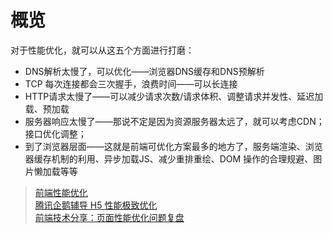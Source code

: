 # 概览

对于性能优化，就可以从这五个方面进行打磨：

* DNS解析太慢了，可以优化——浏览器DNS缓存和DNS预解析
* TCP 每次连接都会三次握手，浪费时间——可以长连接
* HTTP请求太慢了——可以减少请求次数/请求体积、调整请求并发性、延迟加载、预加载
* 服务器响应太慢了——那说不定是因为资源服务器太远了，就可以考虑CDN；接口优化调整；
* 到了浏览器层面——这就是前端可优化方案最多的地方了，服务端渲染、浏览器缓存机制的利用、异步加载JS、减少重排重绘、DOM 操作的合理规避、图片懒加载等等

> [前端性能优化](https://lijingying91.github.io/2019/08/16/%E5%89%8D%E7%AB%AF%E6%80%A7%E8%83%BD%E4%BC%98%E5%8C%96/)<br>
[腾讯企鹅辅导 H5 性能极致优化](https://juejin.cn/post/6994383328182796295)<br>
[前端技术分享：页面性能优化问题复盘](https://juejin.cn/post/7064405926035324964)
